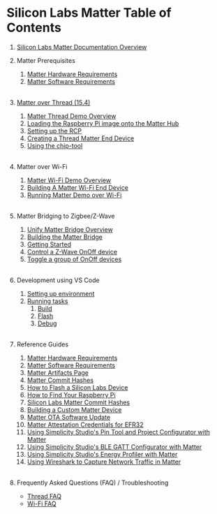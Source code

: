 # Silicon Labs Matter Table of Contents

1. [Silicon Labs Matter Documentation Overview](OVERVIEW.md) <br>

2. Matter Prerequisites

    1. [Matter Hardware Requirements](general/HARDWARE_REQUIREMENTS.md)
    2. [Matter Software Requirements](general/SOFTWARE_REQUIREMENTS.md) <br><br>

3. [Matter over Thread \(15.4\)](thread/THREAD.md)

    1. [Matter Thread Demo Overview](thread/DEMO_OVERVIEW.md)
    2. [Loading the Raspberry Pi image onto the Matter Hub](thread/RASPI_IMG.md)
    3. [Setting up the RCP](thread/RCP.md)
    4. [Creating a Thread Matter End Device](thread/BUILD_FLASH_MAD.md)
    5. [Using the chip-tool](thread/CHIP_TOOL.md)<BR> <BR>

4. Matter over Wi-Fi

    1. [Matter Wi-Fi Demo Overview](wifi/DEMO_OVERVIEW.md)
    2. [Building A Matter Wi-Fi End Device](wifi/SW_SETUP.md)
    3. [Running Matter Demo over Wi-Fi](wifi/RUN_DEMO.md)
       <br><br>

5. Matter Bridging to Zigbee/Z-Wave

    1. [Unify Matter Bridge Overview](../../silabs_examples/unify-matter-bridge/readme_overview.md)
    2. [Building the Matter Bridge](../../silabs_examples/unify-matter-bridge/readme_building.md)
    3. [Getting Started](../../silabs_examples/unify-matter-bridge/readme_user.md#Running-the-Matter-Bridge)
    4. [Control a Z-Wave OnOff device](../../silabs_examples/unify-matter-bridge/readme_user.md#Testing-the-bridge-using-the-chip-tool)
    5. [Toggle a group of OnOff devices](../../silabs_examples/unify-matter-bridge/readme_user.md#toggle-a-group-of-onoff-devices)
<br><br>

6. Development using VS Code

    1. [Setting up environment](dev/vscode/SETUP.md)
    2. [Running tasks](dev/vscode/TASKS.md)
        1. [Build](dev/vscode/BUILD.md)
        2. [Flash](dev/vscode/FLASH.md)
        3. [Debug](dev/vscode/DEBUG.md) <br><br>

7. Reference Guides

    1. [Matter Hardware Requirements](general/HARDWARE_REQUIREMENTS.md)
    2. [Matter Software Requirements](general/SOFTWARE_REQUIREMENTS.md)
    3. [Matter Artifacts Page](general/ARTIFACTS.md)
    4. [Matter Commit Hashes](general/COMMIT_HASHES.md)
    5. [How to Flash a Silicon Labs Device](general/FLASH_SILABS_DEVICE.md)
    6. [How to Find Your Raspberry Pi](general/FIND_RASPI.md)
    7. [Silicon Labs Matter Commit Hashes](general/COMMIT_HASHES.md)
    8. [Building a Custom Matter Device](general/CUSTOM_MATTER_DEVICE.md)
    9. [Matter OTA Software Update](general/OTA_SOFTWARE_UPDATE.md)
    10. [Matter Attestation Credentials for EFR32](../../silabs_examples/credentials/README.md)
    11. [Using Simplicity Studio's Pin Tool and Project Configurator with Matter](./general/PINTOOL.md)
    12. [Using Simplicity Studio's BLE GATT Configurator with Matter](./general/GATT.md)
    13. [Using Simplicity Studio's Energy Profiler with Matter](./general/EP.md)
    14. [Using Wireshark to Capture Network Traffic in Matter](./general/WIRESHARK.md)<br><br>

8. Frequently Asked Questions (FAQ) / Troubleshooting

    - [Thread FAQ](thread/FAQ.md)
    - [Wi-Fi FAQ](wifi/FAQ.md)

<!--
(WIP)
Build Arguments (Sleepy End Device) (1 task)
Bootloader (Studio) (1 task)
Studio Integration
Non Raspi based controllers
-->
